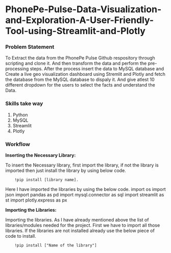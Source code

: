 # PhonePe-Pulse-Data-Visualization-and-Exploration-A-User-Friendly-Tool-using-Streamlit-and-Plotly


### Problem Statement
  To Extract the data from the PhonePe Pulse Github respository through scripting and clone it.  And then transform the data and perform the pre-processing steps. After the process insert the data to MySQL database and Create a live geo visualization dashboard using Stremlit and Plotly and fetch the database from the MySQL database to dispaly it. And give atlest 10 different dropdown for the users to select the facts and understand the Data.

### Skills take way
  1. Python
  2. MySQL
  3. Streamlit
  4. Plotly

### Workflow
**Inserting the Necessary Library:**

  To insert the Necessary library, first import the library, if not the library is imported then just install the library by using below code.
        
        
        !pip install [library name].
        
  Here I have imported the libraries by using the below code.
        import os
        import json
        import pandas as pd
        import mysql.connector as sql
        import streamlit as st
        import plotly.express as px


  **Importing the Libraries:**
 
   Importing the libraries. As I have already mentioned above the list of libraries/modules needed for the project. First we have to import all those libraries. If the libraries are not installed already use the below piece of code to install.

        !pip install ["Name of the library"]
    
 

